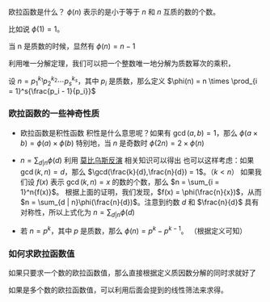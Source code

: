欧拉函数是什么？ $\phi(n)$ 表示的是小于等于 $n$ 和 $n$ 互质的数的个数。

比如说 $\phi(1) = 1$。

当 n 是质数的时候，显然有 $\phi(n) = n - 1$

利用唯一分解定理，我们可以把一个整数唯一地分解为质数幂次的乘积，

设 $n = p_1^{k_1}p_2^{k_2} \cdots p_s^{k_s}$，其中 $p_i$ 是质数，那么定义 $\phi(n) = n \times \prod_{i = 1}^s{\frac{p_i - 1}{p_i}}$

### 欧拉函数的一些神奇性质

- 欧拉函数是积性函数
积性是什么意思呢？如果有 $\gcd(a, b) = 1$，那么 $\phi(a \times b) = \phi(a) \times \phi(b)$
特别地，当 $n$ 是奇数时 $\phi(2n) = 2 \times \phi(n)$

- $n = \sum_{d | n}{\phi(d)}$
利用 [莫比乌斯反演](./mobius/) 相关知识可以得出
也可以这样考虑：如果 $\gcd(k, n) = d$，那么 $\gcd(\frac{k}{d},\frac{n}{d}) = 1$。（$k < n$）
如果我们设 $f(x)$ 表示 $\gcd(k, n) = x$ 的数的个数，那么 $n = \sum_{i = 1}^n{f(x)}$。
根据上面的证明，我们发现，$f(x) = \phi(\frac{n}{x})$，从而 $n = \sum_{d | n}\phi(\frac{n}{d})$。注意到约数 $d$ 和 $\frac{n}{d}$ 具有对称性，所以上式化为 $n = \sum_{d | n}\phi(d)$

- 若 $n = p^k$，其中 $p$ 是质数，那么 $\phi(n) = p^k - p^{k - 1}$。
（根据定义可知）

### 如何求欧拉函数值

如果只要求一个数的欧拉函数值，那么直接根据定义质因数分解的同时求就好了

如果是多个数的欧拉函数值，可以利用后面会提到的线性筛法来求得。
